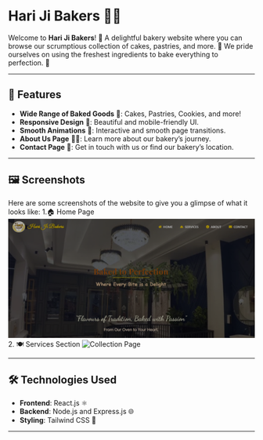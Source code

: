 # Hari Ji Bakers 🍰🍞

Welcome to **Hari Ji Bakers**! 🍪 A delightful bakery website where you can browse our scrumptious collection of cakes, pastries, and more. 🎂 We pride ourselves on using the freshest ingredients to bake everything to perfection. 🥐

---

## 🚀 Features

- **Wide Range of Baked Goods** 🧁: Cakes, Pastries, Cookies, and more!
- **Responsive Design** 📱: Beautiful and mobile-friendly UI.
- **Smooth Animations** 🌟: Interactive and smooth page transitions.
- **About Us Page** 🧑‍🍳: Learn more about our bakery’s journey.
- **Contact Page** 📍: Get in touch with us or find our bakery’s location.

---

## 🖼️ Screenshots

Here are some screenshots of the website to give you a glimpse of what it looks like:
1.🏠 Home Page
![Homepage](https://github.com/Gunjan763/HariJiBakers/blob/main/dist/assets/ss1.png?raw=true)
2. 🍽️ Services Section
![Collection Page](./images/screenshot-collection.png)

---

## 🛠️ Technologies Used

- **Frontend**: React.js ⚛️
- **Backend**: Node.js and Express.js 🌐
- **Styling**: Tailwind CSS 🌸 

---
